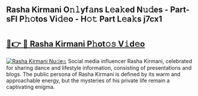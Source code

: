 ## Rasha Kirmani O𝚗𝚕yf𝚊ns L𝚎a𝚔ed N𝚞𝚍es - Part-sFI P𝚑𝚘tos Vi𝚍𝚎o - H𝚘𝚝 Part L𝚎a𝚔s j7cx1

# <h2><a href="http://kfbimtg.oniu.top/?m=Rasha+Kirmani">🔗👉 🔴 Rasha Kirmani P𝚑ot𝚘𝚜 V𝚒d𝚎o</a></h2>

[![Rasha Kirmani Nu𝚍e𝚜](https://i.imgur.com/0qMVB7G.gif)](http://kfbimtg.oniu.top/?m=Rasha+Kirmani)
Social media influencer Rasha Kirmani, celebrated for sharing dance and lifestyle information, consisting of presentations and blogs. The public persona of Rasha Kirmani is defined by its warm and approachable energy, but the mysteries of his private life remain a captivating enigma.  
